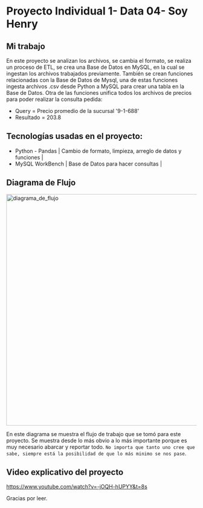 # Proyecto Individual 1- Data 04- Soy Henry 


## Mi trabajo 

En este proyecto se analizan los archivos, se cambia el formato, se realiza un proceso de ETL, se crea una Base de Datos en MySQL, en la cual se ingestan los archivos trabajados previamente. También se crean funciones relacionadas con la Base de Datos de Mysql, una de estas funciones ingesta archivos .csv desde Python a MySQL para crear una tabla en la Base de Datos. Otra de las funciones unifica todos los archivos de precios para poder realizar la consulta pedida:

- Query = Precio promedio de la sucursal '9-1-688'
- Resultado = 203.8

## Tecnologías usadas en el proyecto:

- Python - Pandas | Cambio de formato, limpieza, arreglo de datos y funciones |
- MySQL WorkBench | Base de Datos para hacer consultas |

## Diagrama de Flujo

<img width="613" alt="diagrama_de_flujo" src="https://user-images.githubusercontent.com/105827215/198372532-0f5212a3-a2ed-49bb-9db3-522b8e476740.png">

En este diagrama se muestra el flujo de trabajo que se tomó para este proyecto. Se muestra desde lo más obvio a lo más importante porque es muy necesario abarcar y reportar todo. `No importa que tanto uno cree que sabe, siempre está la posibilidad de que lo más minimo se nos pase`.

## Video explicativo del proyecto

https://www.youtube.com/watch?v=-jOQH-hUPYY&t=8s





Gracias por leer.
